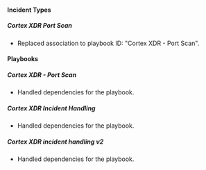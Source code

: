
#### Incident Types
##### Cortex XDR Port Scan
- Replaced association to playbook ID: "Cortex XDR - Port Scan".

#### Playbooks
##### Cortex XDR - Port Scan
- Handled dependencies for the playbook.
##### Cortex XDR Incident Handling
- Handled dependencies for the playbook.
##### Cortex XDR incident handling v2
- Handled dependencies for the playbook.

